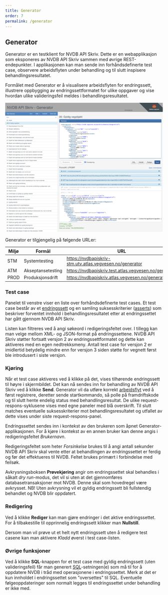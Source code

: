 ```yaml
---
title: Generator
order: 7
permalink: /generator
---
```


## Generator

Generator er en testklient for NVDB API Skriv. Dette er en webapplikasjon som eksponeres av NVDB API Skriv sammen med øvrige REST-endepunkter.
I applikasjonen kan man sende inn forhåndsdefinerte test case, observere arbeidsflyten under behandling og til slutt inspisere behandlingsresultatet.

Formålet med Generator er å visualisere arbeidsflyten for endringssett, illustrere oppbygging av endringssettformatet for ulike oppgaver og vise hvordan ulike valideringsfeil meldes i behandlingsresultatet.

![Generator](./assets/generator.png "Generator")

Generator er tilgjengelig på følgende URLer:

Miljø|Formål|URL
-|-|-
STM|Systemtesting|<https://nvdbapiskriv-stm.utv.atlas.vegvesen.no/generator>
ATM|Akseptansetesting|<https://nvdbapiskriv.test.atlas.vegvesen.no/generator>
PROD|Produksjonsdrift|<https://nvdbapiskriv.atlas.vegvesen.no/generator>

### Test case

Panelet til venstre viser en liste over forhåndsdefinerte test cases. Et test case består av et [endringssett](endringssett/introduksjon.md) og en samling suksesskriterier ([asserts](https://en.wikipedia.org/wiki/Assertion_(software_development)))
som beskriver forventet innhold i behandlingsresultatet etter at endringssettet har gått gjennom NVDB API Skriv.

Listen kan filtreres ved å angi søkeord i redigeringsfeltet over. I tillegg kan man velge mellom XML- og JSON-format på endringssettene. NVDB API Skriv støtter fortsatt versjon 2 av endringssettformatet og dette kan aktiveres med en egen
nedtrekksmeny. Antall test case for versjon 2 er imidlertid betydelig mindre enn for versjon 3 siden støtte for vegnett først ble introdusert i siste versjon.

### Kjøring

Når et test case aktiveres ved å klikke på det, vises tilhørende endringssett til høyre i skjermbildet. Det kan nå sendes inn for behandling av NVDB API Skriv ved å klikke **Send**. Generator vil da utføre
korrekt [arbeidsflyt](endringssett/introduksjon.md#samhandling-mellom-klient-og-api) ved å først registrere, deretter sende startkommando, så polle på framdriftskode og til slutt hente endelig status
med behandlingsresultat. De ulike request-respons-syklusene vises med egne paneler med blå overskrift. Til slutt matches eventuelle suksesskriterier mot behandlingsresultatet og utfallet av dette vises under siste
request-respons-panel.

Endringssettet sendes inn i kontekst av den brukeren som åpnet Generator-applikasjonen. For å kjøre i kontekst av en annen bruker kan denne angis i redigeringsfeltet *Brukernavn*.

Redigeringsfeltet som heter *Forsinkelse* brukes til å angi antall sekunder NVDB API Skriv skal vente etter at behandlingen av endringssettet er ferdig og før det effektueres til NVDB. Feltet brukes primært i forbindelse med feilsøk.

Avkrysningsboksen **Prøvekjøring** angir om endringssettet skal behandles i såkalt *dry run*-modus, det vil si uten at det gjennomføres databasetransaksjoner mot NVDB. Denne skal som hovedregel være avkrysset. NB! Uten avkrysning vil et gyldig
endringssett bli fullstendig behandlet og NVDB blir oppdatert.

### Redigering

Ved å klikke **Rediger** kan man gjøre endringer i det aktive endringssettet. For å tilbakestille til opprinnelig endringssett klikker man **Nullstill**.

Dersom man vil prøve ut et helt nytt endringssett uten å redigere test casene kan man aktivere *Kladd* øverst i test case-listen.

### Øvrige funksjoner

Ved å klikke **SQL**-knappen for et test case med gyldig endringssett (uten valideringsfeil) får man generert [SQL](https://en.wikipedia.org/wiki/SQL)-setningen(e) som må til for å oppdatere NVDB i tråd med operasjonene i endringssettet.
Merk at det er kun innholdet i endringssettet som "oversettes" til SQL. Eventuelle følgeoppdateringer som normalt legges til endringssettet under behandling er ikke med.